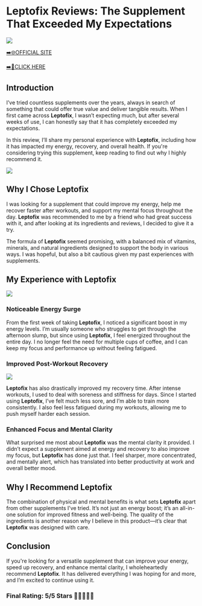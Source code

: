 # **Leptofix Reviews**: The Supplement That Exceeded My Expectations

[![](https://static.vecteezy.com/system/resources/thumbnails/019/896/014/small/buy-now-gradient-button-with-cart-symbol-buy-now-illustration-png.png)](https://edetoop.top/lander/sugarpreland-1/leptofix.html) 

[➡️🌐OFFICIAL SITE](https://edetoop.top/lander/sugarpreland-1/leptofix.html) 

[➡️🔗CLICK HERE](https://edetoop.top/lander/sugarpreland-1/leptofix.html) 


## Introduction

I’ve tried countless supplements over the years, always in search of something that could offer true value and deliver tangible results. When I first came across **Leptofix**, I wasn’t expecting much, but after several weeks of use, I can honestly say that it has completely exceeded my expectations.

In this review, I’ll share my personal experience with **Leptofix**, including how it has impacted my energy, recovery, and overall health. If you're considering trying this supplement, keep reading to find out why I highly recommend it.

[![](https://wallpapers.com/images/hd/red-order-now-button-udg4jcj4arvn8b0n-2.png)](https://edetoop.top/lander/sugarpreland-1/leptofix.html)  

## Why I Chose **Leptofix**

I was looking for a supplement that could improve my energy, help me recover faster after workouts, and support my mental focus throughout the day. **Leptofix** was recommended to me by a friend who had great success with it, and after looking at its ingredients and reviews, I decided to give it a try.

The formula of **Leptofix** seemed promising, with a balanced mix of vitamins, minerals, and natural ingredients designed to support the body in various ways. I was hopeful, but also a bit cautious given my past experiences with supplements.

## My Experience with **Leptofix**

[![](https://static.vecteezy.com/system/resources/thumbnails/019/896/014/small/buy-now-gradient-button-with-cart-symbol-buy-now-illustration-png.png)](https://edetoop.top/lander/sugarpreland-1/leptofix.html)

### Noticeable Energy Surge

From the first week of taking **Leptofix**, I noticed a significant boost in my energy levels. I’m usually someone who struggles to get through the afternoon slump, but since using **Leptofix**, I feel energized throughout the entire day. I no longer feel the need for multiple cups of coffee, and I can keep my focus and performance up without feeling fatigued.

### Improved Post-Workout Recovery

[![](https://wallpapers.com/images/hd/red-order-now-button-udg4jcj4arvn8b0n-2.png)](https://edetoop.top/lander/sugarpreland-1/leptofix.html)  

**Leptofix** has also drastically improved my recovery time. After intense workouts, I used to deal with soreness and stiffness for days. Since I started using **Leptofix**, I’ve felt much less sore, and I’m able to train more consistently. I also feel less fatigued during my workouts, allowing me to push myself harder each session.

### Enhanced Focus and Mental Clarity

What surprised me most about **Leptofix** was the mental clarity it provided. I didn’t expect a supplement aimed at energy and recovery to also improve my focus, but **Leptofix** has done just that. I feel sharper, more concentrated, and mentally alert, which has translated into better productivity at work and overall better mood.

## Why I Recommend **Leptofix**

The combination of physical and mental benefits is what sets **Leptofix** apart from other supplements I’ve tried. It’s not just an energy boost; it’s an all-in-one solution for improved fitness and well-being. The quality of the ingredients is another reason why I believe in this product—it’s clear that **Leptofix** was designed with care.

## Conclusion

If you're looking for a versatile supplement that can improve your energy, speed up recovery, and enhance mental clarity, I wholeheartedly recommend **Leptofix**. It has delivered everything I was hoping for and more, and I’m excited to continue using it.

### Final Rating: 5/5 Stars 🌟🌟🌟🌟🌟
